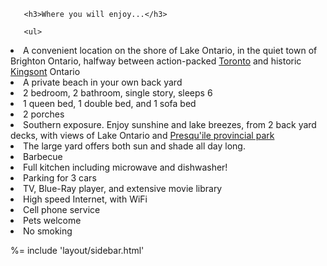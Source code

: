 <div class="row">
   <div class="col-lg-7">

       <h3>Where you will enjoy...</h3>

       <ul>
<li>A convenient location on the shore of Lake Ontario, in the quiet town of Brighton Ontario, halfway between action-packed <a href="http://www.toronto.ca/">Toronto</a> and historic <a href="https://www.cityofkingston.ca/">Kingsont</a> Ontario</li>
<li>A private beach in your own back yard</li>
<li>2 bedroom, 2 bathroom, single story, sleeps 6</li>
<li>1 queen bed, 1 double bed, and 1 sofa bed</li>
<li>2 porches</li>
<li>Southern exposure. Enjoy sunshine and lake breezes, from 2 back yard decks, with views of Lake Ontario and <a href="http://www.ontarioparks.com/park/presquile">Presqu'ile provincial park</a></li>
<li>The large yard offers both sun and shade all day long.</li>
<li>Barbecue</li>
<li>Full kitchen including microwave and dishwasher!</li>
<li>Parking for 3 cars</li>
<li>TV, Blue-Ray player, and extensive movie library</li>
<li>High speed Internet, with WiFi</li>
<li>Cell phone service</li>
<li>Pets welcome</li>
<li>No smoking</li>
       </ul>

   </div><!-- /.col-lg-7 -->

   %= include 'layout/sidebar.html'

</div> <!-- row -->
